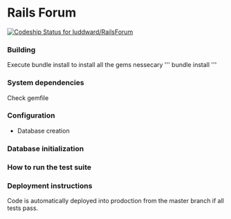 #  Rails Forum

[ ![Codeship Status for luddward/RailsForum](https://codeship.com/projects/70fc5840-d52f-0133-9592-62b26f0411ab/status?branch=master)](https://codeship.com/projects/142572)

### Building
Execute bundle install to install all the gems nessecary
''' bundle install '''

### System dependencies
Check gemfile

### Configuration

* Database creation

### Database initialization

### How to run the test suite

### Deployment instructions
Code is automatically deployed into prodoction from the master branch if all tests pass.